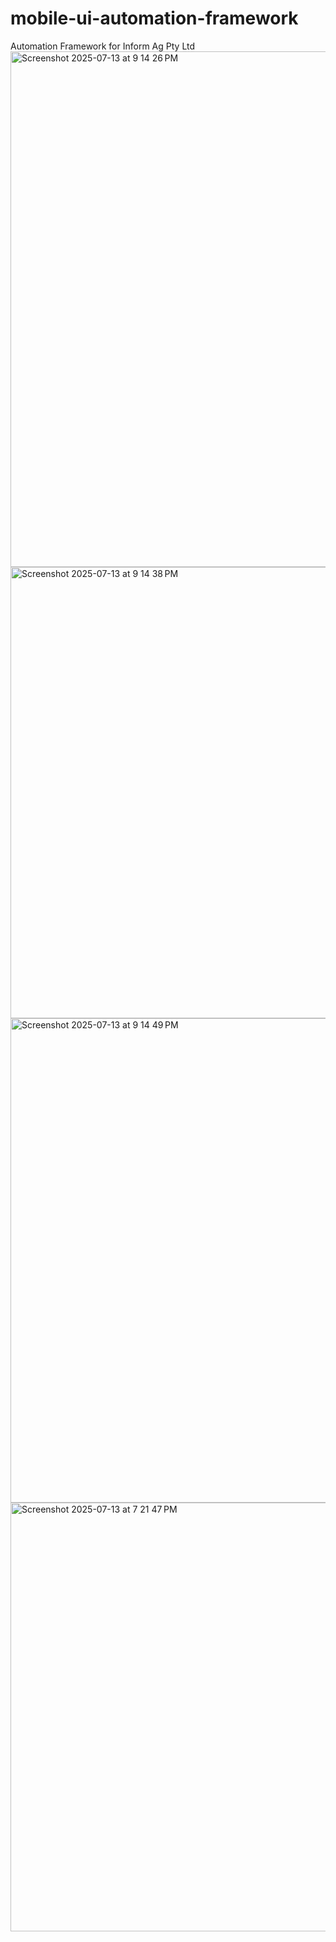 # mobile-ui-automation-framework
Automation Framework for Inform Ag Pty Ltd 
<img width="784" height="825" alt="Screenshot 2025-07-13 at 9 14 26 PM" src="https://github.com/user-attachments/assets/e98d15f1-2740-4ea1-ae1f-d053d54b936f" />
<img width="753" height="722" alt="Screenshot 2025-07-13 at 9 14 38 PM" src="https://github.com/user-attachments/assets/c598d074-94c9-4ed9-8a58-0e4b16432b71" />
<img width="1278" height="775" alt="Screenshot 2025-07-13 at 9 14 49 PM" src="https://github.com/user-attachments/assets/e188ba04-5873-4e09-9798-0b3704798750" />
<img width="1073" height="686" alt="Screenshot 2025-07-13 at 7 21 47 PM" src="https://github.com/user-attachments/assets/64d0a2a9-2b31-4f4a-a93a-6d9379e9a09d" />
